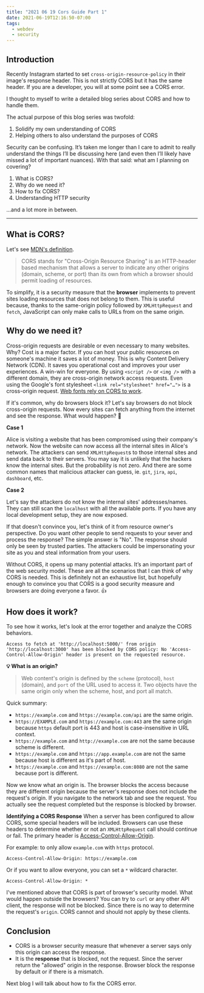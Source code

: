 ```yaml
---
title: "2021 06 19 Cors Guide Part 1"
date: 2021-06-19T12:16:50-07:00
tags:
  - webdev
  - security
---
```



## Introduction
Recently Instagram started to set `cross-origin-resource-policy` in their image's response header. This is not strictly CORS but it has the same header. If you are a developer, you will at some point see a CORS error.

I thought to myself to write a detailed blog series about CORS and how to handle them.

The actual purpose of this blog series was twofold:

1. Solidify my own understanding of CORS
1. Helping others to also understand the purposes of CORS

Security can be confusing. It’s taken me longer than I care to admit to really understand the things I’ll be discussing here (and even then I’ll likely have missed a lot of important nuances). With that said: what am I planning on covering?

1. What is CORS?
1. Why do we need it?
1. How to fix CORS?
1. Understanding HTTP security

...and a lot more in between.

---

## What is CORS?

Let's see [MDN's definition](https://developer.mozilla.org/en-US/docs/Web/HTTP/CORS).
> CORS stands for "Cross-Origin Resource Sharing" is an HTTP-header based mechanism that allows a server to indicate any other origins (domain, scheme, or port) than its own from which a browser should permit loading of resources.

To simplify, it is a security measure that the **browser** implements to prevent sites loading resources that does not belong to them. This is useful because, thanks to the same-origin policy followed by `XMLHttpRequest` and `fetch`, JavaScript can only make calls to URLs from on the same origin.

## Why do we need it?

Cross-origin requests are desirable or even necessary to many websites. Why? Cost is a major factor. If you can host your public resources on someone's machine it saves a lot of money. This is why Content Delivery Network (CDN). It saves you operational cost and improves your user experiences. A win-win for everyone. By using `<script />` or `<img />` with a different domain, they are cross-origin network access requests. Even using the Google's font stylesheet `<link rel="stylesheet" href="…">` is a cross-origin request. [Web fonts rely on CORS to work](https://www.w3.org/TR/css-fonts-3/#font-fetching-requirements).

If it's common, why do browsers block it? Let's say browsers do not block cross-origin requests. Now every sites can fetch anything from the internet and see the response. What would happen? 👀

**Case 1**

Alice is visiting a website that has been compromised using their company's network. Now the website can now access all the internal sites in Alice's network. The attackers can send `XMLHttpRequest`s to those internal sites and send data back to their servers. You may say it is unlikely that the hackers know the internal sites. But the probability is not zero. And there are some common names that malicious attacker can guess, ie. `git`, `jira`, `api`, `dashboard`, etc.

**Case 2**

Let's say the attackers do not know the internal sites' addresses/names. They can still scan the `localhost` with all the available ports. If you have any local development setup, they are now exposed.


If that doesn't convince you, let's think of it from resource owner's perspective. Do you want other people to send requests to your sever and process the response? The simple answer is "No". The response should only be seen by trusted parties. The attackers could be impersonating your site as you and steal information from your users.

Without CORS, it opens up many potential attacks. It’s an important part of the web security model.
These are all the scenarios that I can think of why CORS is needed. This is definitely not an exhaustive list, but hopefully enough to convince you that CORS is a good security measure and browsers are doing everyone a favor. 👍

## How does it work?

To see how it works, let's look at the error together and analyze the CORS behaviors.
```
Access to fetch at 'http://localhost:5000/' from origin 'http://localhost:3000' has been blocked by CORS policy: No 'Access-Control-Allow-Origin' header is present on the requested resource.
```

**💡 What is an origin?**
> Web content's origin is defined by the `scheme` (protocol), `host` (domain), and `port` of the URL used to access it. Two objects have the same origin only when the scheme, host, and port all match.

Quick summary:
* `https://example.com` and `https://example.com/api` are the same origin.
* `https://EXAMPLE.com` and `https://example.com:443` are the same origin because `https` default port is 443 and host is case-insensitive in URL context.
* `https://example.com` and `http://example.com` are not the same because scheme is different.
* `https://example.com` and `https://app.example.com` are not the same because host is different as it's part of host.
* `https://example.com` and `https://example.com:8080` are not the same because port is different.


Now we know what an origin is. The browser blocks the access because they are different origin because the server's response does not include the request's origin. If you navigate to the network tab and see the request. You actually see the request completed but the response is blocked by browser.

**Identifying a CORS Response**
When a server has been configured to allow CORS, some special headers will be included. Browsers can use these headers to determine whether or not an `XMLHttpRequest` call should continue or fail. The primary header is [Access-Control-Allow-Origin](https://developer.mozilla.org/en-US/docs/Web/HTTP/CORS#access-control-allow-origin).

For example: to only allow `example.com` with `https` protocol.
```
Access-Control-Allow-Origin: https://example.com
```
Or if you want to allow everyone, you can set a `*` wildcard character.
```
Access-Control-Allow-Origin: *
```


I've mentioned above that CORS is part of browser's security model. What would happen outside the browsers? You can try to `curl` or any other API client, the response will not be blocked. Since there is no way to determine the request's `origin`. CORS cannot and should not apply by these clients.

## Conclusion

* CORS is a browser security measure that whenever a server says only this origin can access the response.
* It is the **response** that is blocked, not the request. Since the server return the "allowed" origin in the response. Browser block the response by default or if there is a mismatch.

Next blog I will talk about how to fix the CORS error.
